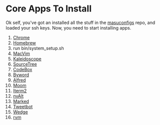# Core Apps To Install

Ok self, you've got an installed all the stuff in the [masuconfigs](https://github.com/masukomi/masuconfigs) repo, and loaded your ssh keys. Now, you need to start installing apps.

1. [Chrome](https://www.google.com/intl/en/chrome/browser/)
3. [Homebrew](http://mxcl.github.com/homebrew/)
4. run bin/system_setup.sh
5. [MacVim](http://code.google.com/p/macvim/)
6. [Kaleidoscope](http://kaleidoscopeapp.com)
7. [SourceTree](http://www.sourcetreeapp.com/)
8. [CodeBox](http://www.shpakovski.com/codebox/)
9. [Byword](http://bywordapp.com/)
10. [Alfred](http://www.alfredapp.com/)
11. [Moom](http://manytricks.com/moom/)
12. [Iterm2](http://www.iterm2.com/)
13. [nvAlt](http://brettterpstra.com/projects/nvalt/)
14. [Marked](http://markedapp.com/)
15. [Tweetbot](http://tapbots.com/software/tweetbot/mac/)
16. [Wedge](http://wedge.natestedman.com/)
17. [rvm](https://rvm.io/)
